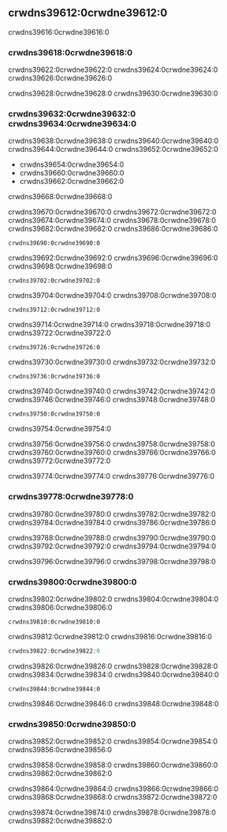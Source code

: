 ## crwdns39612:0crwdne39612:0

crwdns39616:0crwdne39616:0

### crwdns39618:0crwdne39618:0

crwdns39622:0crwdne39622:0 crwdns39624:0crwdne39624:0 crwdns39626:0crwdne39626:0

crwdns39628:0crwdne39628:0 crwdns39630:0crwdne39630:0

### crwdns39632:0crwdne39632:0 crwdns39634:0crwdne39634:0

crwdns39638:0crwdne39638:0 crwdns39640:0crwdne39640:0 crwdns39644:0crwdne39644:0 crwdns39652:0crwdne39652:0

* crwdns39654:0crwdne39654:0
* crwdns39660:0crwdne39660:0
* crwdns39662:0crwdne39662:0

crwdns39668:0crwdne39668:0

crwdns39670:0crwdne39670:0 crwdns39672:0crwdne39672:0 crwdns39674:0crwdne39674:0 crwdns39678:0crwdne39678:0 crwdns39682:0crwdne39682:0 crwdns39686:0crwdne39686:0

```text
crwdns39690:0crwdne39690:0
```

crwdns39692:0crwdne39692:0 crwdns39696:0crwdne39696:0 crwdns39698:0crwdne39698:0

```text
crwdns39702:0crwdne39702:0
```

crwdns39704:0crwdne39704:0 crwdns39708:0crwdne39708:0

```text
crwdns39712:0crwdne39712:0
```

crwdns39714:0crwdne39714:0 crwdns39718:0crwdne39718:0 crwdns39722:0crwdne39722:0

```text
crwdns39726:0crwdne39726:0
```

crwdns39730:0crwdne39730:0 crwdns39732:0crwdne39732:0

```text
crwdns39736:0crwdne39736:0
```

crwdns39740:0crwdne39740:0 crwdns39742:0crwdne39742:0 crwdns39746:0crwdne39746:0 crwdns39748:0crwdne39748:0

```text
crwdns39750:0crwdne39750:0
```

crwdns39754:0crwdne39754:0

crwdns39756:0crwdne39756:0 crwdns39758:0crwdne39758:0 crwdns39760:0crwdne39760:0 crwdns39766:0crwdne39766:0 crwdns39772:0crwdne39772:0

crwdns39774:0crwdne39774:0 crwdns39776:0crwdne39776:0

### crwdns39778:0crwdne39778:0

crwdns39780:0crwdne39780:0 crwdns39782:0crwdne39782:0 crwdns39784:0crwdne39784:0 crwdns39786:0crwdne39786:0

crwdns39788:0crwdne39788:0 crwdns39790:0crwdne39790:0 crwdns39792:0crwdne39792:0 crwdns39794:0crwdne39794:0

crwdns39796:0crwdne39796:0 crwdns39798:0crwdne39798:0

### crwdns39800:0crwdne39800:0

crwdns39802:0crwdne39802:0 crwdns39804:0crwdne39804:0 crwdns39806:0crwdne39806:0

```console
crwdns39810:0crwdne39810:0
```

crwdns39812:0crwdne39812:0 crwdns39816:0crwdne39816:0

```powershell
crwdns39822:0crwdne39822:0
```

crwdns39826:0crwdne39826:0 crwdns39828:0crwdne39828:0 crwdns39834:0crwdne39834:0 crwdns39840:0crwdne39840:0

```console
crwdns39844:0crwdne39844:0
```

crwdns39846:0crwdne39846:0 crwdns39848:0crwdne39848:0

### crwdns39850:0crwdne39850:0

crwdns39852:0crwdne39852:0 crwdns39854:0crwdne39854:0 crwdns39856:0crwdne39856:0

crwdns39858:0crwdne39858:0 crwdns39860:0crwdne39860:0 crwdns39862:0crwdne39862:0

crwdns39864:0crwdne39864:0 crwdns39866:0crwdne39866:0 crwdns39868:0crwdne39868:0<!-- ignore --> crwdns39872:0crwdne39872:0

crwdns39874:0crwdne39874:0 crwdns39878:0crwdne39878:0 crwdns39882:0crwdne39882:0
